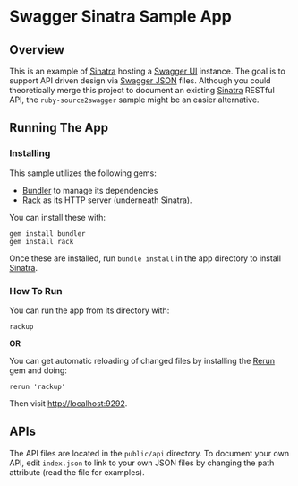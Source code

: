 # Swagger Sinatra Sample App

## Overview
This is an example of [Sinatra](http://www.sinatrarb.com/) hosting a [Swagger UI](https://github.com/wordnik/swagger-ui) instance.  The goal is to support API driven design via [Swagger JSON](https://github.com/wordnik/swagger-spec/blob/master/versions/1.2.md) files.  Although you could theoretically merge this project to document an existing [Sinatra](http://www.sinatrarb.com/) RESTful API, the `ruby-source2swagger` sample might be an easier alternative.

## Running The App

### Installing
This sample utilizes the following gems:
* [Bundler](http://bundler.io/) to manage its dependencies
* [Rack](https://github.com/rack/rack) as its HTTP server (underneath Sinatra).  

You can install these with:
```
gem install bundler
gem install rack
```

Once these are installed, run `bundle install` in the app directory to install [Sinatra](http://www.sinatrarb.com/).

### How To Run
You can run the app from its directory with:
```
rackup
```
__OR__

You can get automatic reloading of changed files by installing the [Rerun](https://github.com/alexch/rerun) gem and doing:
```
rerun 'rackup'
```

Then visit [http://localhost:9292](http://localhost:9292).

## APIs
The API files are located in the `public/api` directory.  To document your own API, edit `index.json` to link to your own JSON files by changing the path attribute (read the file for examples).